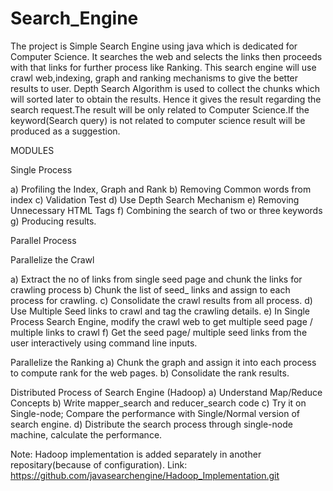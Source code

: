 # Search_Engine

The project is Simple Search Engine using java which is dedicated for Computer Science. It searches the web and selects the links 
then proceeds with that links for further process like Ranking. This search engine will use crawl web,indexing, graph and 
ranking mechanisms to give the better results to user. Depth Search Algorithm is used to collect the chunks which will 
sorted later to obtain the results. Hence it gives the result regarding the search request.The result will be only related to 
Computer Science.If the keyword(Search query) is not related to computer science result will be produced as a suggestion.


MODULES

Single Process

a) Profiling the Index, Graph and Rank
b) Removing Common words from index
c) Validation Test
d) Use Depth Search Mechanism
e) Removing Unnecessary HTML Tags
f) Combining the search of two or three keywords
g) Producing results.

Parallel Process

Parallelize the Crawl

a) Extract the no of links from single seed page and chunk the links for crawling process
b) Chunk the list of seed_ links and assign to each process for crawling.
c) Consolidate the crawl results from all process.
d) Use Multiple Seed links to crawl and tag the crawling details.
e) In Single Process Search Engine, modify the crawl web to get multiple seed page / multiple links to crawl
f) Get the seed page/ multiple seed links from the user interactively using command line inputs.

Parallelize the Ranking
a) Chunk the graph and assign it into each process to compute rank for the web pages.
b) Consolidate the rank results.

Distributed Process of Search Engine (Hadoop)
a) Understand Map/Reduce Concepts
b) Write mapper_search and reducer_search code
c) Try it on Single-node; Compare the performance with Single/Normal version of search engine.
d) Distribute the search process through single-node machine, calculate the performance.

Note: Hadoop implementation is added separately in another repositary(because of configuration).
  Link: https://github.com/javasearchengine/Hadoop_Implementation.git


